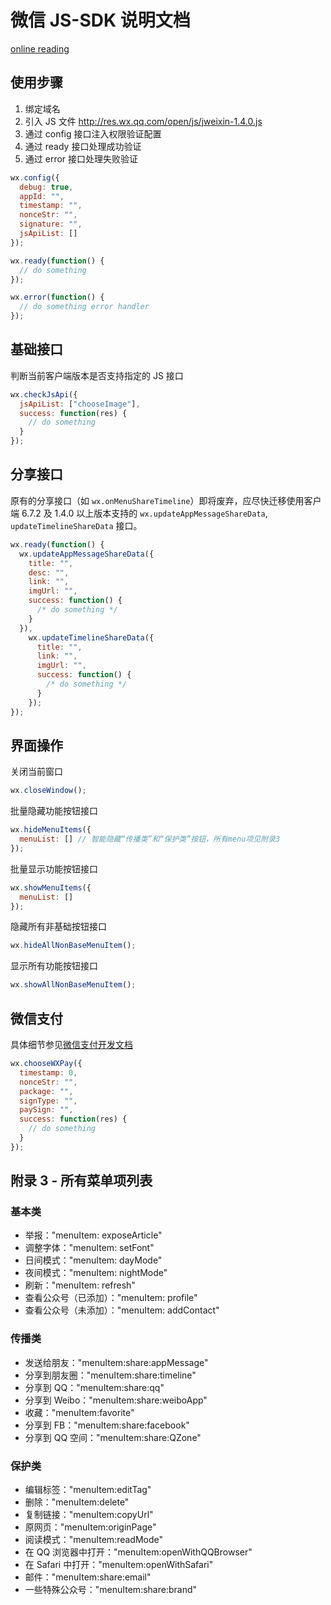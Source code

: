 # 微信 JS-SDK 说明文档

[online reading](https://mp.weixin.qq.com/wiki?t=resource/res_main&id=mp1421141115)

## 使用步骤

1. 绑定域名
2. 引入 JS 文件 http://res.wx.qq.com/open/js/jweixin-1.4.0.js
3. 通过 config 接口注入权限验证配置
4. 通过 ready 接口处理成功验证
5. 通过 error 接口处理失败验证

```js
wx.config({
  debug: true,
  appId: "",
  timestamp: "",
  nonceStr: "",
  signature: "",
  jsApiList: []
});

wx.ready(function() {
  // do something
});

wx.error(function() {
  // do something error handler
});
```

## 基础接口

判断当前客户端版本是否支持指定的 JS 接口

```js
wx.checkJsApi({
  jsApiList: ["chooseImage"],
  success: function(res) {
    // do something
  }
});
```

## 分享接口

原有的分享接口（如 `wx.onMenuShareTimeline`）即将废弃，应尽快迁移使用客户端 6.7.2 及 1.4.0 以上版本支持的 `wx.updateAppMessageShareData`, `updateTimelineShareData` 接口。

```js
wx.ready(function() {
  wx.updateAppMessageShareData({
    title: "",
    desc: "",
    link: "",
    imgUrl: "",
    success: function() {
      /* do something */
    }
  }),
    wx.updateTimelineShareData({
      title: "",
      link: "",
      imgUrl: "",
      success: function() {
        /* do something */
      }
    });
});
```

## 界面操作

关闭当前窗口

```js
wx.closeWindow();
```

批量隐藏功能按钮接口

```js
wx.hideMenuItems({
  menuList: [] // 智能隐藏“传播类”和“保护类”按钮，所有menu项见附录3
});
```

批量显示功能按钮接口

```js
wx.showMenuItems({
  menuList: []
});
```

隐藏所有非基础按钮接口

```js
wx.hideAllNonBaseMenuItem();
```

显示所有功能按钮接口

```js
wx.showAllNonBaseMenuItem();
```

## 微信支付

具体细节参见[微信支付开发文档](https://pay.weixin.qq.com/wiki/doc/api/index.html)

```js
wx.chooseWXPay({
  timestamp: 0,
  nonceStr: "",
  package: "",
  signType: "",
  paySign: "",
  success: function(res) {
    // do something
  }
});
```

## 附录 3 - 所有菜单项列表

### 基本类

- 举报："menuItem: exposeArticle"
- 调整字体："menuItem: setFont"
- 日间模式："menuItem: dayMode"
- 夜间模式："menuItem: nightMode"
- 刷新："menuItem: refresh"
- 查看公众号（已添加）："menuItem: profile"
- 查看公众号（未添加）："menuItem: addContact"

### 传播类

- 发送给朋友："menuItem:share:appMessage"
- 分享到朋友圈："menuItem:share:timeline"
- 分享到 QQ："menuItem:share:qq"
- 分享到 Weibo："menuItem:share:weiboApp"
- 收藏："menuItem:favorite"
- 分享到 FB："menuItem:share:facebook"
- 分享到 QQ 空间："menuItem:share:QZone"

### 保护类

- 编辑标签："menuItem:editTag"
- 删除："menuItem:delete"
- 复制链接："menuItem:copyUrl"
- 原网页："menuItem:originPage"
- 阅读模式："menuItem:readMode"
- 在 QQ 浏览器中打开："menuItem:openWithQQBrowser"
- 在 Safari 中打开："menuItem:openWithSafari"
- 邮件："menuItem:share:email"
- 一些特殊公众号："menuItem:share:brand"
